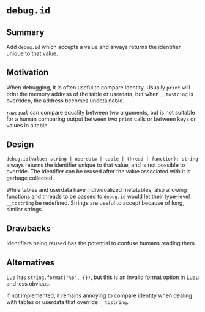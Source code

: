 # `debug.id`

## Summary

Add `debug.id` which accepts a value and always returns the identifier unique to that value.

## Motivation

When debugging, it is often useful to compare identity. Usually `print` will print the memory address of the table or userdata, but when `__tostring` is overriden, the address becomes unobtainable.

`rawequal` can compare equality between two arguments, but is not suitable for a human comparing output between two `print` calls or between keys or values in a table.

## Design

`debug.id(value: string | userdata | table | thread | function): string` always returns the identifier unique to that value, and is not possible to override. The identifier can be reused after the value associated with it is garbage collected.

While tables and userdata have individualized metatables, also allowing functions and threads to be passed to `debug.id` would let their type-level `__tostring` be redefined. Strings are useful to accept because of long, similar strings.

## Drawbacks

Identifiers being reused has the potential to confuse humans reading them.

## Alternatives

Lua has `string.format("%p", {})`, but this is an invalid format option in Luau and less obvious.

If not implemented, it remains annoying to compare identity when dealing with tables or userdata that override `__tostring`.